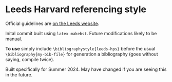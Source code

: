 # Leeds Harvard referencing style

Official guidelines are [on the Leeds website](https://library.leeds.ac.uk/referencing-examples//9/leeds-harvard).

Inital commit built using `latex makebst`. Future modifications likely to be manual.

**To use** simply include `\bibliographystyle{leeds-hps}` before the usual `\bibliography{my-bib-file}` for generation a bibliography (goes without saying, compile twice).

Built specifically for Summer 2024. May have changed if you are seeing this in the future.
